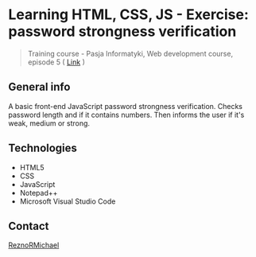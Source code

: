 # Learning HTML, CSS, JS - Exercise: password strongness verification
> Training course - Pasja Informatyki, Web development course, episode 5 ( [Link](https://www.youtube.com/watch?v=Z5a2gsmRJDU) )

## General info
A basic front-end JavaScript password strongness verification. Checks password length and if it contains numbers. Then informs the user if it's weak, medium or strong.

## Technologies
* HTML5
* CSS
* JavaScript
* Notepad++
* Microsoft Visual Studio Code

## Contact
[ReznoRMichael](https://github.com/ReznoRMichael) 
